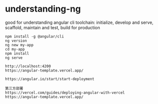 # understanding-ng

good for understanding angular cli toolchain: initialize, develop and serve, scaffold, maintain and test, build for production 

```
npm install -g @angular/cli
ng version
ng new my-app
cd my-app
npm install
ng serve

http://localhost:4200
https://angular-template.vercel.app/

https://angular.io/start/start-deployment

第三方部署
https://vercel.com/guides/deploying-angular-with-vercel
https://angular-template.vercel.app/

```
